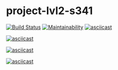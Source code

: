 # project-lvl2-s341
[![Build Status](https://travis-ci.org/akuimov/project-lvl1-s340.svg?branch=master)](https://travis-ci.org/akuimov/project-lvl1-s340)
[![Maintainability](https://api.codeclimate.com/v1/badges/5344abd7186afd72f5bc/maintainability)](https://codeclimate.com/github/akuimov/project-lvl2-s341/maintainability)
[![asciicast](https://asciinema.org/a/pm34zI27eKFYwTFLaoa8PitO5.png)](https://asciinema.org/a/pm34zI27eKFYwTFLaoa8PitO5)

[![asciicast](https://asciinema.org/a/1IViXDhV26bncug13vKDUwXSc.png)](https://asciinema.org/a/1IViXDhV26bncug13vKDUwXSc)

[![asciicast](https://asciinema.org/a/Ssy57KPK5XKNCPHnJn6l0cYDo.png)](https://asciinema.org/a/Ssy57KPK5XKNCPHnJn6l0cYDo)

[![asciicast](https://asciinema.org/a/yPKvmn0IvcJCsp7VX5W2KteaY.png)](https://asciinema.org/a/yPKvmn0IvcJCsp7VX5W2KteaY)
